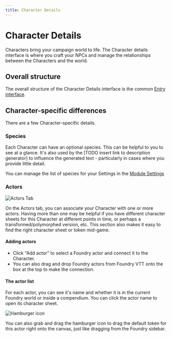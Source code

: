 ```yaml
---
title: Character Details
---
```

# Character Details

Characters bring your campaign world to life. The Character details  interface is where you craft your NPCs and manage the relationships between the Characters and the world.

## Overall structure
The overall structure of the Character Details interface is the common [Entry interface](../entry).

## Character-specific differences
There are a few Character-specific details.

### Species
Each Character can have an optional species.  This can be helpful to you to see at a glance.  It's also used by the [TODO insert link to description generator] to influence the generated text - particularly in cases where you provide little detail.

You can manage the list of species for your Settings in the [Module Settings](/reference/configuration#species)

### Actors
![Actors Tab](/assets/images/actors-tab.webp)

On the Actors tab, you can associate your Character with one or more actors.  Having more than one may be helpful if you have different character sheets for this Character at different points in time, or perhaps a transformed/polymorphed version, etc.  This section also makes it easy to find the right character sheet or token mid-game.

#### Adding actors
- Click "Add actor" to select a Foundry actor and connect it to the Character.
- You can also drag and drop Foundry actors from Foundry VTT onto the box at the top to make the connection.  

#### The actor list
For each actor, you can see it's name and whether it is in the current Foundry world or inside a compendium.  You can click the actor name to open its character sheet.  

![Hamburger icon](/assets/images/hamburger.webp)

You can also grab and drag the hamburger icon to drag the default token for this actor right onto the canvas, just like dragging from the Foundry sidebar.

